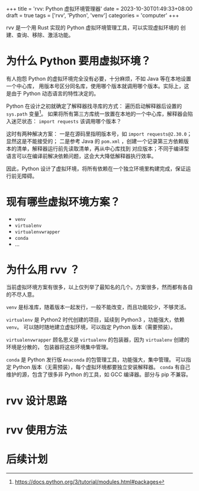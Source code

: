 +++
title = 'rvv: Python 虚拟环境管理器'
date = 2023-10-30T01:49:33+08:00
draft = true
tags = ['rvv', 'Python', 'venv']
categories = 'computer'
+++

rvv 是一个用 Rust 实现的 Python 虚拟环境管理工具，可以实现虚拟环境的
创建、查询、移除、激活功能。

<!--more-->

# 为什么 Python 要用虚拟环境？

有人抱怨 Python 的虚拟环境完全没有必要，十分麻烦，不如 Java 等在本地设置一个中心库，
用版本号区分同名库，使用哪个版本就调用哪个版本。实际上，这是由于 Python 动态语言的特性决定的。

Python 在设计之初就确定了解释器找寻库的方式：
遍历启动解释器后设置的 `sys.path` 变量[^ref-sys-path]。
如果将所有第三方库统一放置在本地的一个中心库，解释器会陷入迷茫状态：
`import requests` 该调用哪个版本？

[^ref-sys-path]:https://docs.python.org/3/tutorial/modules.html#packages

这时有两种解决方案：
一是在源码里指明版本号，如 `import requests@2.30.0`；显然这是不能接受的；
二是参考 Java 的 `pom.xml` ，创建一个记录第三方依赖版本的清单，解释器运行前先读取清单，再从中心库找到
对应版本；不同于编译型语言可以在编译前解决依赖问题，这会大大降低解释器执行效率。

因此，Python 设计了虚拟环境，将所有依赖在一个独立环境里构建完成，保证运行前无障碍。

# 现有哪些虚拟环境方案？

- `venv`
- `virtualenv`
- `virtualenvwrapper`
- `conda`
- ...

# 为什么用 rvv ？

当前虚拟环境方案有很多，以上仅列举了最知名的几个。方案很多，然而都有各自的不尽人意。

`venv` 是标准库，随着版本一起发行，一般不能改变，而且功能较少，不够灵活。

`virtualenv` 是 Python2 时代创建的项目，延续到 Python3 ，功能强大，依赖 `venv`。
可以随时随地建立虚拟环境，可以指定 Python 版本（需要预装）。

`virtualenvwrapper` 顾名思义是 `virtualenv` 的包装器，因为 `virtualenv` 创建的环境是分散的，
包装器将这些环境集中管理。

`conda` 是 Python 发行版 `Anaconda` 的包管理工具，功能强大，集中管理。
可以指定 Python 版本（无需预装），每个虚拟环境都要独立安装解释器。
`conda` 有自己维护的源，包含了很多非 Python 的工具，如 GCC 编译器。部分与 pip 不兼容。

<!-- 各自优劣？
rvv 应运而生 -->

# rvv 设计思路

# rvv 使用方法

# 后续计划
